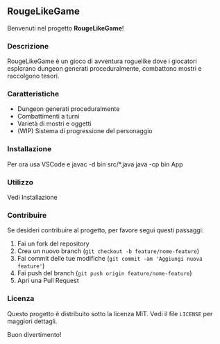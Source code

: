 ## RougeLikeGame
Benvenuti nel progetto **RougeLikeGame**!

### Descrizione
RougeLikeGame è un gioco di avventura roguelike dove i giocatori esplorano dungeon generati proceduralmente, combattono mostri e raccolgono tesori.

### Caratteristiche
- Dungeon generati proceduralmente
- Combattimenti a turni
- Varietà di mostri e oggetti
- (WIP) Sistema di progressione del personaggio

### Installazione
Per ora usa VSCode e javac -d bin src/*.java java -cp bin App

### Utilizzo
Vedi Installazione

### Contribuire
Se desideri contribuire al progetto, per favore segui questi passaggi:
1. Fai un fork del repository
2. Crea un nuovo branch (`git checkout -b feature/nome-feature`)
3. Fai commit delle tue modifiche (`git commit -am 'Aggiungi nuova feature'`)
4. Fai push del branch (`git push origin feature/nome-feature`)
5. Apri una Pull Request

### Licenza
Questo progetto è distribuito sotto la licenza MIT. Vedi il file `LICENSE` per maggiori dettagli.

Buon divertimento!
